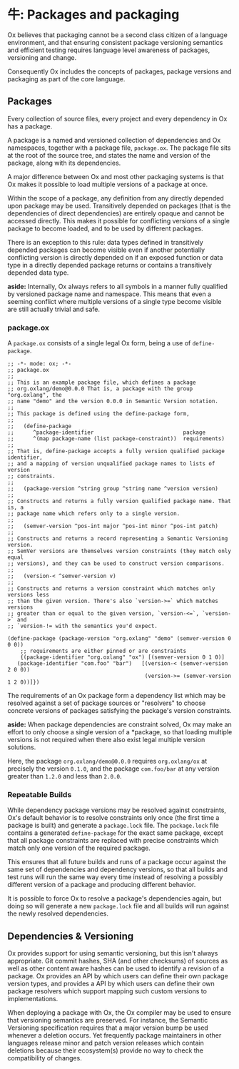 # 牛: Packages and packaging

Ox believes that packaging cannot be a second class citizen of a language environment, and that ensuring consistent
package versioning semantics and efficient testing requires language level awareness of packages, versioning and change.

Consequently Ox includes the concepts of packages, package versions and packaging as part of the core language.

## Packages

Every collection of source files, every project and every dependency in Ox has a package.

A package is a named and versioned collection of dependencies and Ox namespaces, together with a package file,
`package.ox`. The package file sits at the root of the source tree, and states the name and version of the package,
along with its dependencies.

A major difference between Ox and most other packaging systems is that Ox makes it possible to load multiple versions of
a package at once.

Within the scope of a package, any definition from any directly depended upon package may be used. Transitively depended
on packages (that is the dependencies of direct dependencies) are entirely opaque and cannot be accessed directly. This
makes it possible for conflicting versions of a single package to become loaded, and to be used by different packages.

There is an exception to this rule: data types defined in transitively depended packages can become visible even if
another potentially conflicting version is directly depended on if an exposed function or data type in a directly
depended package returns or contains a transitively depended data type.

**aside:** Internally, Ox always refers to all symbols in a manner fully qualified by versioned package name and
namespace. This means that even a seeming conflict where multiple versions of a single type become visible are still
actually trivial and safe.

### package.ox

A `package.ox` consists of a single legal Ox form, being a use of `define-package`.

```
;; -*- mode: ox; -*-
;; package.ox
;;
;; This is an example package file, which defines a package
;; org.oxlang/demo@0.0.0 That is, a package with the group "org.oxlang", the
;; name "demo" and the version 0.0.0 in Semantic Version notation.
;;
;; This package is defined using the define-package form,
;;
;;   (define-package 
;;      ^package-identifier                            package
;;      ^(map package-name (list package-constraint))  requirements)
;;
;; That is, define-package accepts a fully version qualified package identifier,
;; and a mapping of version unqualified package names to lists of version
;; constraints.
;;
;;   (package-version ^string group ^string name ^version version)
;;
;; Constructs and returns a fully version qualified package name. That is, a
;; package name which refers only to a single version.
;;
;;   (semver-version ^pos-int major ^pos-int minor ^pos-int patch)
;;
;; Constructs and returns a record representing a Semantic Versioning version.
;; SemVer versions are themselves version constraints (they match only equal
;; versions), and they can be used to construct version comparisons.
;;
;;   (version-< ^semver-version v)
;;
;; Constructs and returns a version constraint which matches only versions less
;; than the given version. There's also `version->=` which matches versions
;; greater than or equal to the given version, `version-<=`, `version->` and
;; `version-!= with the semantics you'd expect.

(define-package (package-version "org.oxlang" "demo" (semver-version 0 0 0))
	;; requirements are either pinned or are constraints
	{(package-identifier "org.oxlang" "ox") [(semver-version 0 1 0)]
   (package-identifier "com.foo" "bar")   [(version-< (semver-version 2 0 0))
                                           (version->= (semver-version 1 2 0))]})
```

The requirements of an Ox package form a dependency list which may be resolved against a set of package sources or
"resolvers" to choose concrete versions of packages satisfying the package's version constraints.

**aside:** When package dependencies are constraint solved, Ox may make an effort to only choose a single version of a
*package, so that loading multiple versions is not required when there also exist legal multiple version solutions.

Here, the package `org.oxlang/demo@0.0.0` requires `org.oxlang/ox` at precisely the version `0.1.0`, and the package
`com.foo/bar` at any version greater than `1.2.0` and less than `2.0.0`.

### Repeatable Builds

While dependency package versions may be resolved against constraints, Ox's default behavior is to resolve constraints
only once (the first time a package is built) and generate a `package.lock` file. The `package.lock` file contains a
generated `define-package` for the exact same package, except that all package constraints are replaced with precise
constraints which match only one version of the required package.

This ensures that all future builds and runs of a package occur against the same set of dependencies and dependency
versions, so that all builds and test runs will run the same way every time instead of resolving a possibly different
version of a package and producing different behavior.

It is possible to force Ox to resolve a package's dependencies again, but doing so will generate a new `package.lock`
file and all builds will run against the newly resolved dependencies.

## Dependencies & Versioning

Ox provides support for using semantic versioning, but this isn't always appropriate. Git commit hashes, SHA (and other
checksums) of sources as well as other content aware hashes can be used to identify a revision of a package. Ox provides
an API by which users can define their own package version types, and provides a API by which users can define their own
package resolvers which support mapping such custom versions to implementations.

When deploying a package with Ox, the Ox compiler may be used to ensure that versioning semantics are preserved. For
instance, the Semantic Versioning specification requires that a major version bump be used whenever a deletion occurs.
Yet frequently package maintainers in other languages release minor and patch version releases which contain deletions
because their ecosystem(s) provide no way to check the compatibility of changes.
